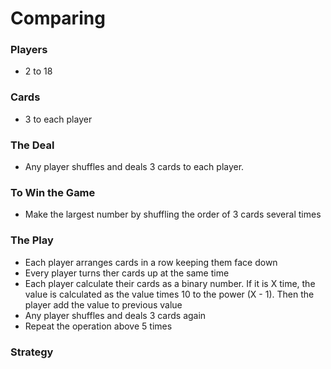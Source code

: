 # Comparing
### Players
* 2 to 18
  
### Cards
  * 3 to each player

### The Deal
* Any player shuffles and deals 3 cards to each player.

### To Win  the Game
* Make the largest number by shuffling the order of 3 cards several times

### The Play
* Each player arranges cards in a row keeping them face down
* Every player turns ther cards up at the same time
* Each player calculate their cards as a binary number. If it is X time, the value is calculated as the value times 10 to the power (X - 1). Then the player add the value to previous value
* Any player shuffles and deals 3 cards again
* Repeat the operation above 5 times

### Strategy
